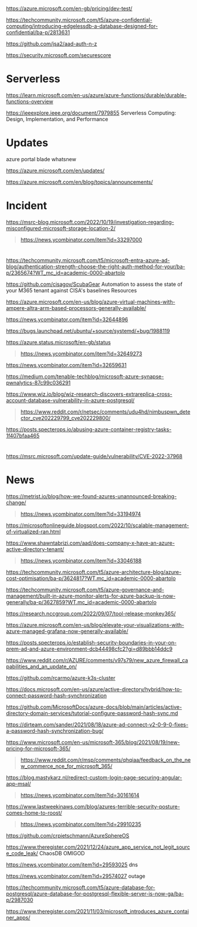 
https://azure.microsoft.com/en-gb/pricing/dev-test/

https://techcommunity.microsoft.com/t5/azure-confidential-computing/introducing-edgelessdb-a-database-designed-for-confidential/ba-p/2813631

https://github.com/jsa2/aad-auth-n-z

https://security.microsoft.com/securescore

# Serverless

https://learn.microsoft.com/en-us/azure/azure-functions/durable/durable-functions-overview

https://ieeexplore.ieee.org/document/7979855 Serverless Computing: Design, Implementation, and Performance

# Updates

azure portal blade whatsnew

https://azure.microsoft.com/en/updates/

https://azure.microsoft.com/en/blog/topics/announcements/

# Incident
https://msrc-blog.microsoft.com/2022/10/19/investigation-regarding-misconfigured-microsoft-storage-location-2/
> https://news.ycombinator.com/item?id=33297000

#
https://techcommunity.microsoft.com/t5/microsoft-entra-azure-ad-blog/authentication-strength-choose-the-right-auth-method-for-your/ba-p/2365674?WT_mc_id=academic-0000-abartolo

https://github.com/cisagov/ScubaGear Automation to assess the state of your M365 tenant against CISA's baselines Resources

https://azure.microsoft.com/en-us/blog/azure-virtual-machines-with-ampere-altra-arm-based-processors-generally-available/

https://news.ycombinator.com/item?id=32644896

https://bugs.launchpad.net/ubuntu/+source/systemd/+bug/1988119

https://azure.status.microsoft/en-gb/status
> https://news.ycombinator.com/item?id=32649273

https://news.ycombinator.com/item?id=32659631

https://medium.com/tenable-techblog/microsoft-azure-synapse-pwnalytics-87c99c036291

https://www.wiz.io/blog/wiz-research-discovers-extrareplica-cross-account-database-vulnerability-in-azure-postgresql/
> https://www.reddit.com/r/netsec/comments/udu4hd/nimbuspwn_detector_cve202229799_cve202229800/

https://posts.specterops.io/abusing-azure-container-registry-tasks-1f407bfaa465

#
https://msrc.microsoft.com/update-guide/vulnerability/CVE-2022-37968

# News
https://metrist.io/blog/how-we-found-azures-unannounced-breaking-change/
> https://news.ycombinator.com/item?id=33194974

https://microsoftonlineguide.blogspot.com/2022/10/scalable-management-of-virtualized-ran.html

https://www.shawntabrizi.com/aad/does-company-x-have-an-azure-active-directory-tenant/
> https://news.ycombinator.com/item?id=33046188

https://techcommunity.microsoft.com/t5/azure-architecture-blog/azure-cost-optimisation/ba-p/3624817?WT.mc_id=academic-0000-abartolo

https://techcommunity.microsoft.com/t5/azure-governance-and-management/built-in-azure-monitor-alerts-for-azure-backup-is-now-generally/ba-p/3627859?WT.mc_id=academic-0000-abartolo

https://research.nccgroup.com/2022/09/07/tool-release-monkey365/

https://azure.microsoft.com/en-us/blog/elevate-your-visualizations-with-azure-managed-grafana-now-generally-available/

https://posts.specterops.io/establish-security-boundaries-in-your-on-prem-ad-and-azure-environment-dcb44498cfc2?gi=d89bbb14ddc9

https://www.reddit.com/r/AZURE/comments/v97s79/new_azure_firewall_capabilities_and_an_update_on/

https://github.com/rcarmo/azure-k3s-cluster

https://docs.microsoft.com/en-us/azure/active-directory/hybrid/how-to-connect-password-hash-synchronization

https://github.com/MicrosoftDocs/azure-docs/blob/main/articles/active-directory-domain-services/tutorial-configure-password-hash-sync.md

https://dirteam.com/sander/2021/08/18/azure-ad-connect-v2-0-9-0-fixes-a-password-hash-synchronization-bug/

https://www.microsoft.com/en-us/microsoft-365/blog/2021/08/19/new-pricing-for-microsoft-365/
> https://www.reddit.com/r/msp/comments/qhqiaa/feedback_on_the_new_commerce_nce_for_microsoft_365/

https://blog.mastykarz.nl/redirect-custom-login-page-securing-angular-app-msal/
> https://news.ycombinator.com/item?id=30161614

https://www.lastweekinaws.com/blog/azures-terrible-security-posture-comes-home-to-roost/
> https://news.ycombinator.com/item?id=29910235

https://github.com/crpietschmann/AzureSphereOS

https://www.theregister.com/2021/12/24/azure_app_service_not_legit_source_code_leak/ ChaosDB OMIGOD

https://news.ycombinator.com/item?id=29593025 dns

https://news.ycombinator.com/item?id=29574027 outage

https://techcommunity.microsoft.com/t5/azure-database-for-postgresql/azure-database-for-postgresql-flexible-server-is-now-ga/ba-p/2987030

https://www.theregister.com/2021/11/03/microsoft_introduces_azure_container_apps/